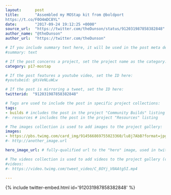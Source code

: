 ```yaml
---
layout:      post
title:       "Assembled my MOStap kit from @boldport
https://t.co/F0O4mDC8YL"
date:        "2017-09-24 19:12:25 +0000"
source_url:  "https://twitter.com/theDunson/status/912031987858382848"
author_name: "@theDunson"
author_url:  "https://twitter.com/theDunson"

# If you include summary text here, it will be used in the post meta description instead of an excerpt from the post body
#summary: text

# If the post concerns a project, set the project name as the category:
category: p17-mostap

# If the post features a youtube video, set the ID here:
#youtubeid: gXsVeNLuWLw

# If the post is mirroring a tweet, set the ID here:
twitterid:  "912031987858382848"

# Tags are used to include the post in specific project collections:
tags:
- builds # includes the post in the project "Community Builds" listing
#- resources # includes the post in the project "Resources" listing

# The images collection is used to add images to the project gallery:
images:
- https://pbs.twimg.com/card_img/914566869755023360/lu8j7AbB?format=jpg&name=280x280
#- http://another_image.url

hero_image_url: # fully-qualified url to the "hero" image, used in twitter cards for example

# The videos collection is used to add videos to the project gallery (currently only mp4):
#videos:
#- https://video.twimg.com/tweet_video/C_8OYj_V0AAtg5I.mp4

---
```


{% include twitter-embed.html id='912031987858382848' %}


